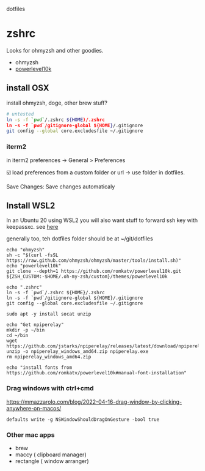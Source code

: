 dotfiles

# zshrc

Looks for ohmyzsh and other goodies.
* ohmyzsh
* [powerlevel10k](https://github.com/romkatv/powerlevel10k#getting-started)

## install OSX

install ohmyzsh, doge, other brew stuff?

```sh
# untested
ln -s -f `pwd`/.zshrc ${HOME)/.zshrc 
ln -s -f `pwd`/gitignore-global ${HOME}/.gitignore 
git config --global core.excludesfile ~/.gitignore
```

### iterm2

in iterm2 preferences -> General > Preferences

☑️ load preferences from a custom folder or url -> use folder in dotfiles. 

Save Changes: Save changes automaticaly

## Install WSL2

In an Ubuntu 20 using WSL2  you will also want stuff to forward ssh key with keepassxc. see [here](https://code.mendhak.com/wsl2-keepassxc-ssh/)

generally too, teh dotfiles folder should be at ~/git/dotfiles

``` 
echo "ohmyzsh"
sh -c "$(curl -fsSL https://raw.github.com/ohmyzsh/ohmyzsh/master/tools/install.sh)"
echo "powerlevel10k"
git clone --depth=1 https://github.com/romkatv/powerlevel10k.git ${ZSH_CUSTOM:-$HOME/.oh-my-zsh/custom}/themes/powerlevel10k

echo ".zshrc"
ln -s -f `pwd`/.zshrc ${HOME}/.zshrc 
ln -s -f `pwd`/gitignore-global ${HOME}/.gitignore 
git config --global core.excludesfile ~/.gitignore

sudo apt -y install socat unzip

echo "Get npiperelay"
mkdir -p ~/bin
cd ~/bin
wget https://github.com/jstarks/npiperelay/releases/latest/download/npiperelay_windows_amd64.zip
unzip -o npiperelay_windows_amd64.zip npiperelay.exe
rm npiperelay_windows_amd64.zip

echo "install fonts from https://github.com/romkatv/powerlevel10k#manual-font-installation"
```

### Drag windows with ctrl+cmd

https://mmazzarolo.com/blog/2022-04-16-drag-window-by-clicking-anywhere-on-macos/

`defaults write -g NSWindowShouldDragOnGesture -bool true`


### Other mac apps

* brew
* maccy ( clipboard manager) 
* rectangle ( window arranger)

